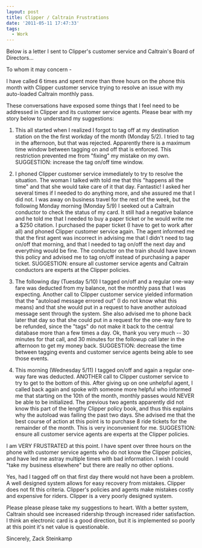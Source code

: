 ```yaml
---
layout: post
title: Clipper / Caltrain Frustrations
date: '2011-05-11 17:47:33'
tags:
  - Work
---
```


Below is a letter I sent to Clipper's customer service and Caltrain's Board of Directors...

To whom it may concern -

I have called 6 times and spent more than three hours on the phone
this month with Clipper customer service trying to resolve an issue
with my auto-loaded Caltrain monthly pass.

These conversations have exposed some things that I feel need to be
addressed in Clipper and its customer service agents. Please bear
with my story below to understand my suggestions:

1. This all started when I realized I forgot to tag off at my
   destination station on the the first workday of the month (Monday
   5/2). I tried to tag in the afternoon, but that was rejected.
   Apparently there is a maximum time window between tagging on and off
   that is enforced. This restriction prevented me from "fixing" my
   mistake on my own.
   SUGGESTION: increase the tag on/off time window.

2. I phoned Clipper customer service immediately to try to resolve the
   situation. The woman I talked with told me that this "happens all the
   time" and that she would take care of it that day. Fantastic! I
   asked her several times if I needed to do anything more, and she
   assured me that I did not. I was away on business travel for the rest
   of the week, but the following Monday morning (Monday 5/9) I seeked
   out a Caltrain conductor to check the status of my card. It still had
   a negative balance and he told me that I needed to buy a paper ticket
   or he would write me a $250 citation. I purchased the paper ticket (I
   have to get to work after all) and phoned Clipper customer service
   again. The agent informed me that the first agent was incorrect in
   advising me that I didn't need to tag on/off that morning, and that I
   needed to tag on/off the next day and everything would be fine. The
   conductor on the train should have known this policy and advised me to
   tag on/off instead of purchasing a paper ticket.
   SUGGESTION: ensure all customer service agents and Caltrain conductors
   are experts at the Clipper policies.

3. The following day (Tuesday 5/10) I tagged on/off and a regular
   one-way fare was deducted from my balance, not the monthly pass that I
   was expecting. Another call to Clipper customer service yielded
   information that the "autoload message errored out" (I do not know
   what this means) and that she would put in a request to have another
   autoload message sent through the system. She also advised me to
   phone back later that day so that she could put in a request for the
   one-way fare to be refunded, since the "tags" do not make it back to
   the central database more than a few times a day. Ok, thank you very
   much -- 30 minutes for that call, and 30 minutes for the followup call
   later in the afternoon to get my money back.
   SUGGESTION: decrease the time between tagging events and customer
   service agents being able to see those events.

4. This morning (Wednesday 5/11) I tagged on/off and again a regular
   one-way fare was deducted. ANOTHER call to Clipper customer service
   to try to get to the bottom of this. After giving up on one unhelpful
   agent, I called back again and spoke with someone more helpful who
   informed me that starting on the 10th of the month, monthly passes
   would NEVER be able to be initialized. The previous two agents
   apparently did not know this part of the lengthy Clipper policy book,
   and thus this explains why the autoload was failing the past two days.
   She advised me that the best course of action at this point is to
   purchase 8 ride tickets for the remainder of the month. This is very
   inconvenient for me.
   SUGGESTION: ensure all customer service agents are experts at the
   Clipper policies.

I am VERY FRUSTRATED at this point. I have spent over three hours on
the phone with customer service agents who do not know the Clipper
policies, and have led me astray multiple times with bad information.
I wish I could "take my business elsewhere" but there are really no
other options.

Yes, had I tagged off on that first day there would not have been a
problem. A well designed system allows for easy recovery from
mistakes. Clipper does not fit this criteria. Clipper's policies and
agents make mistakes costly and expensive for riders. Clipper is a
very poorly designed system.

Please please please take my suggestions to heart. With a better
system, Caltrain should see increased ridership through increased
rider satisfaction. I think an electronic card is a good direction,
but it is implemented so poorly at this point it's net value is
questionable.

Sincerely,
Zack Steinkamp
